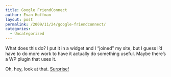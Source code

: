 ```yaml
---
title: Google FriendConnect
author: Evan Hoffman
layout: post
permalink: /2009/11/24/google-friendconnect/
categories:
  - Uncategorized
---
```

What does this do? I put it in a widget and I &#8220;joined&#8221; my site, but I guess I&#8217;d have to do more work to have it actually do something useful. Maybe there&#8217;s a WP plugin that uses it.

Oh, hey, look at that. <a href="http://exceltips.org.ua/wordpress/friendconnect/#item3" onclick="_gaq.push(['_trackEvent', 'outbound-article', 'http://exceltips.org.ua/wordpress/friendconnect/#item3', 'Surprise!']);" >Surprise!</a>